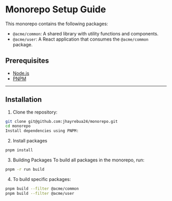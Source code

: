 # Monorepo Setup Guide

This monorepo contains the following packages:

- `@acme/common`: A shared library with utility functions and components.
- `@acme/user`: A React application that consumes the `@acme/common` package.

## Prerequisites

- [Node.js](https://nodejs.org/)
- [PNPM](https://pnpm.io/)

---

## Installation

1. Clone the repository:

```bash
git clone git@github.com:jhayrebua24/monorepo.git
cd monorepo
Install dependencies using PNPM:
```

2. Install packages

```bash
pnpm install

```

3. Building Packages
   To build all packages in the monorepo, run:

```bash
pnpm -r run build
```

4. To build specific packages:

```bash
pnpm build --filter @acme/common
pnpm build --filter @acme/user
```
